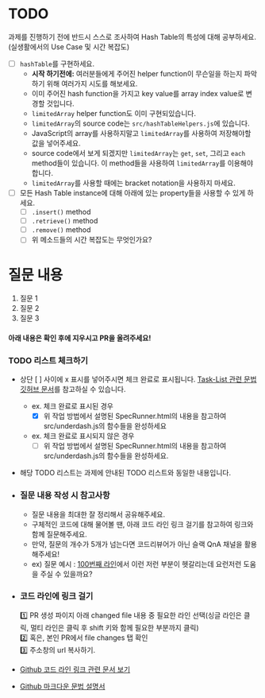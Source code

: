 # TODO

과제를 진행하기 전에 반드시 스스로 조사하여 Hash Table의 특성에 대해 공부하세요.(실생활에서의 Use Case 및 시간 복잡도)

- [ ] `hashTable`를 구현하세요.
  - **시작 하기전에:** 여러분들에게 주어진 helper function이 무슨일을 하는지 파악하기 위해 여러가지 시도를 해보세요.
  - 이미 주어진 hash function을 가지고 key value를 array index value로 변경할 것입니다.
  - `limitedArray` helper function도 이미 구현되있습니다.
  - `limitedArray`의 source code는 `src/hashTableHelpers.js`에 있습니다.
  - JavaScript의 array를 사용하지말고 `limitedArray`를 사용하여 저장해야할 값을 넣어주세요.
  - source code에서 보게 되겠지만 `limitedArray`는 `get`, `set`, 그리고 `each` method들이 있습니다. 이 method들을 사용하여 `limitedArray`를 이용해야 합니다.
  - `limitedArray`를 사용할 때에는 bracket notation을 사용하지 마세요.
- [ ] 모든 Hash Table instance에 대해 아래에 있는 property들을 사용할 수 있게 하세요.
  - [ ] `.insert()` method
  - [ ] `.retrieve()` method
  - [ ] `.remove()` method
  - [ ] 위 메소드들의 시간 복잡도는 무엇인가요?

# 질문 내용
1. 질문 1
2. 질문 2
3. 질문 3


#### 아래 내용은 확인 후에 지우시고 PR을 올려주세요!

### TODO 리스트 체크하기

  - 상단 [ ] 사이에 x 표시를 넣어주시면 체크 완료로 표시됩니다. [Task-List 관련 문법 깃허브 문서](https://docs.github.com/en/get-started/writing-on-github/getting-started-with-writing-and-formatting-on-github/basic-writing-and-formatting-syntax#task-lists)를 참고하실 수 있습니다.
    * ex. 체크 완료로 표시된 경우
      - [x] 위 작업 방법에서 설명된 SpecRunner.html의 내용을 참고하여 src/underdash.js의 함수들을 완성하세요
    * ex. 체크 완료로 표시되지 않은 경우
      - [ ] 위 작업 방법에서 설명된 SpecRunner.html의 내용을 참고하여 src/underdash.js의 함수들을 완성하세요.
  - 해당 TODO 리스트는 과제에 안내된 TODO 리스트와 동일한 내용입니다.

- ### 질문 내용 작성 시 참고사항
  - 질문 내용을 최대한 잘 정리해서 공유해주세요.
  - 구체적인 코드에 대해 물어볼 땐, 아래 코드 라인 링크 걸기를 참고하여 링크와 함께 질문해주세요.
  - 만약, 질문의 개수가 5개가 넘는다면 코드리뷰어가 아닌 슬랙 QnA 채널을 활용해주세요!
  - ex) 질문 예시 : [100번째 라인](링크링크)에서 이런 저런 부분이 헷갈리는데 요런저런 도움을 주실 수 있을까요?

- ### 코드 라인에 링크 걸기
  1️⃣ PR 생성 파이지 아래 changed file 내용 중 필요한 라인 선택(싱글 라인은 클릭, 멀티 라인은 클릭 후 shift 키와 함께 필요한 부분까지 클릭) </br>
  2️⃣ 혹은, 본인 PR에서 file changes 탭 확인 </br>
  3️⃣ 주소창의 url 복사하기.

- [Github 코드 라인 링크 관련 문서 보기](https://docs.github.com/en/get-started/writing-on-github/working-with-advanced-formatting/creating-a-permanent-link-to-a-code-snippet)

- [Github 마크다운 문법 설명서](https://docs.github.com/en/get-started/writing-on-github/getting-started-with-writing-and-formatting-on-github/basic-writing-and-formatting-syntax)
